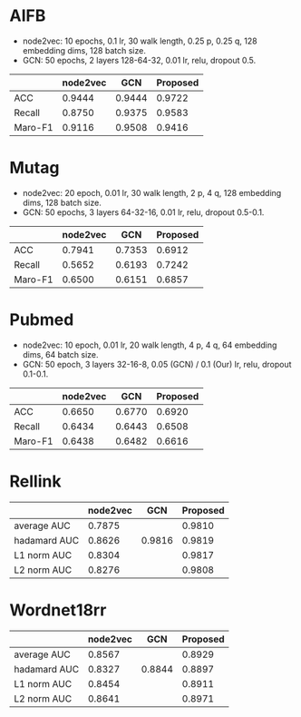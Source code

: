 # AIFB
- node2vec: 10 epochs, 0.1 lr, 30 walk length, 0.25 p, 0.25 q, 128 embedding dims, 128 batch size.
- GCN: 50 epochs, 2 layers 128-64-32, 0.01 lr, relu, dropout 0.5.

||node2vec|GCN|Proposed|
|---|---|---|---|
|ACC|0.9444|0.9444|0.9722|
|Recall|0.8750|0.9375|0.9583|
|Maro-F1|0.9116|0.9508|0.9416|

# Mutag
- node2vec: 20 epoch, 0.01 lr, 30 walk length, 2 p, 4 q, 128 embedding dims, 128 batch size.
- GCN: 50 epochs, 3 layers 64-32-16, 0.01 lr, relu, dropout 0.5-0.1.

||node2vec|GCN|Proposed|
|---|---|---|---|
|ACC|0.7941|0.7353|0.6912|
|Recall|0.5652|0.6193|0.7242|
|Maro-F1|0.6500|0.6151|0.6857|

# Pubmed
- node2vec: 10 epoch, 0.01 lr, 20 walk length, 4 p, 4 q, 64 embedding dims, 64 batch size.
- GCN: 50 epoch, 3 layers 32-16-8, 0.05 (GCN) / 0.1 (Our) lr, relu, dropout 0.1-0.1.

||node2vec|GCN|Proposed|
|---|---|---|---|
|ACC|0.6650|0.6770|0.6920|
|Recall|0.6434|0.6443|0.6508|
|Maro-F1|0.6438|0.6482|0.6616|

# Rellink
||node2vec|GCN|Proposed|
|---|---|---|---|
|average AUC|0.7875||0.9810|
|hadamard AUC|0.8626|0.9816|0.9819|
|L1 norm AUC|0.8304||0.9817|
|L2 norm AUC|0.8276||0.9808|

# Wordnet18rr
||node2vec|GCN|Proposed|
|---|---|---|---|
|average AUC|0.8567||0.8929|
|hadamard AUC|0.8327|0.8844|0.8897|
|L1 norm AUC|0.8454||0.8911|
|L2 norm AUC|0.8641||0.8971|
